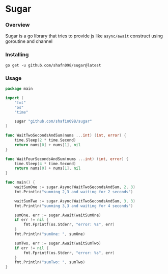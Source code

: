 # Sugar
### Overview
Sugar is a go library that tries to provide js like `async/await` construct using goroutine and channel

### Installing
```cURL
go get -u github.com/shafn098/sugar@latest
```

### Usage
```go
package main

import (
	"fmt"
	"os"
	"time"

	sugar "github.com/shafin098/sugar"
)

func WaitTwoSecondsAndSum(nums ...int) (int, error) {
	time.Sleep(2 * time.Second)
	return nums[0] + nums[1], nil
}

func WaitFourSecondsAndSum(nums ...int) (int, error) {
	time.Sleep(4 * time.Second)
	return nums[0] + nums[1], nil
}

func main() {
	waitSumOne := sugar.Async(WaitTwoSecondsAndSum, 2, 3)
	fmt.Println("summing 2,3 and waiting for 2 seconds")

	waitSumTwo := sugar.Async(WaitTwoSecondsAndSum, 3, 3)
	fmt.Println("summing 3,3 and waiting for 4 seconds")

	sumOne, err := sugar.Await(waitSumOne)
	if err != nil {
		fmt.Fprintf(os.Stderr, "error: %s", err)
	}
	fmt.Println("sumOne: ", sumOne)

	sumTwo, err := sugar.Await(waitSumTwo)
	if err != nil {
		fmt.Fprintf(os.Stderr, "error: %s", err)
	}
	fmt.Println("sumTwo: ", sumTwo)
}
```
